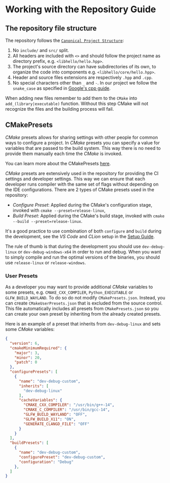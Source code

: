 # Working with the Repository Guide

## The repository file structure

The repository follows the [`Canonical Project Structure`](https://www.open-std.org/jtc1/sc22/wg21/docs/papers/2018/p1204r0.html):
1. No `include/` and `src/` split.
2. All headers are included with `<>` and should follow the project name as directory prefix,  e.g. `<libhello/hello.hpp>`. 
3. The project's source directory can have subdirectories of its own, to organize the code into components e.g. `<libhello/core/hello.hpp>`.
4. Header and source files extensions are respectively `.hpp` and `.cpp`.
5. No special characters other than `_` and `-`. In our project we follow the `snake_case` as specified in [Google's cpp guide](https://google.github.io/styleguide/cppguide.html#File_Names).

When adding new files remember to add them to the `CMake` into `add_(library|executable)` function. Without this step CMake will not recognize the files and the building process will fail. 

## CMakePresets

*CMake* presets allows for sharing settings with other people for common ways to configure a project. In
*CMake* presets you can specify a value for variables that are passed to the build system. This way there is no need to
provide them manually each time the *CMake* is invoked.

You can learn more about the CMakePresets [here](https://cmake.org/cmake/help/latest/manual/cmake-presets.7.html).

*CMake* presets are extensively used in the repository for providing the CI settings and developer settings. This way
we can ensure that each developer runs compiler with the same set of flags without depending on the IDE configurations.
There are 2 types of CMake presets used in the repository:
- *Configure Preset*: Applied during the CMake's configuration stage, invoked with `cmake --preset=release-linux`,
- *Build Preset*: Applied during the CMake's build stage, invoked with `cmake --build --preset=release-linux`.

It's a good practice to use combination of both `configure` and `build` during the development, see the *VS Code* and 
*CLion* setup in the [Setup Guide](SetupGuide.md).

The rule of thumb is that during the development you should use `dev-debug-linux` or `dev-debug-windows-x64` in
order to run and debug. When you want to simply compile and run the optimal versions of the binaries, you should use
`release-linux` or `release-windows`.

### User Presets

As a developer you may want to provide additional *CMake* variables to some presets, e.g. `CMAKE_CXX_COMPILER`,
`Python_EXECUTABLE` or `GLFW_BUILD_WAYLAND`. To do so do not modify `CMakePresets.json`. Instead, you can create
`CMakeUserPresets.json` that is excluded from the source control. This file automatically includes all presets from
`CMakePresets.json` so you can create your own preset by inheriting from the already created presets.

Here is an example of a preset that inherits from `dev-debug-linux` and sets some *CMake* variables:

```json
{
  "version": 6,
  "cmakeMinimumRequired": {
    "major": 3,
    "minor": 20,
    "patch": 0
  },
  "configurePresets": [
    {
      "name": "dev-debug-custom",
      "inherits": [
        "dev-debug-linux"
      ],
      "cacheVariables": {
        "CMAKE_CXX_COMPILER": "/usr/bin/g++-14",
        "CMAKE_C_COMPILER": "/usr/bin/gcc-14",
        "GLFW_BUILD_WAYLAND": "OFF",
        "GLFW_BUILD_X11": "ON",
        "GENERATE_CLANGD_FILE": "OFF"
      }
    }
  ], 
  "buildPresets": [
    {
      "name": "dev-debug-custom",
      "configurePreset": "dev-debug-custom",
      "configuration": "Debug"
    },
  ]
}
```

